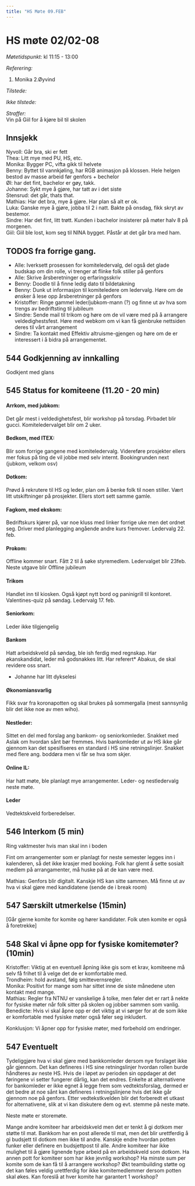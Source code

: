 ```yaml
---
title: "HS Møte 09.FEB"
---
```


# HS møte 02/02-08  

*Møtetidspunkt:* kl 11:15 - 13:00

*Referering:*  
1. Monika
2.Øyvind

*Tilstede:*  


*Ikke tilstede:*


*Straffer:*  
Vin på Giil for å kjøre bil til skolen

## Innsjekk
Nyvoll: Går bra, ski er fett  
Thea: Litt mye med PU, HS, etc.  
Monika: Bygger PC, vifta gikk til helvete  
Benny: Byttet til vannkjøling, har RGB animasjon på klossen. Hele helgen bestod av masse arbeid før genfors + bechelor  
Øl: har det fint, bachelor er gøy, takk.   
Johanne: Sykt mye å gjøre, har tatt av i det siste  
Stensrud: det går, thats that.  
Mathias: Har det bra, mye å gjøre. Har plan så alt er ok.  
Luka: Ganske mye å gjøre, jobba til 2 i natt. Bakte på onsdag, fikk skryt av bestemor.  
Sindre: Har det fint, litt trøtt. Kunden i bachelor insisterer på møter halv 8 på morgenen.  
Giil: Giil ble lost, kom seg til NINA bygget. Påstår at det går bra med ham. 
  

## TODOS fra forrige gang. 
 - Alle: Iverksett prosessen for komiteledervalg, del også det glade budskap om din rolle, vi trenger at flinke folk stiller på genfors 
 - Alle: Skrive årsberetninger og erfaringsskriv
 - Benny: Doodle til å finne ledig dato til bildetakning
 - Benny: Dunk ut informasjon til komiteledere om ledervalg. Høre om de ønsker å lese opp årsberetninger på genfors
 - Kristoffer: Ringe gammel leder/jubkom-mann (?) og finne ut av hva som trengs av bedriftsting til jubileum
 - Sindre: Sende mail til trikom og høre om de vil være med på å arrangere veldedighestsfest. Høre med webkom om vi kan få gjenbruke nettsiden deres til vårt arrangement
 - Sindre: Ta kontakt med Effektiv altruisme-gjengen og høre om de er interessert i å bidra på arrangementet.

## 544 Godkjenning av innkalling  
Godkjent med glans

## 545 Status for komiteene (11.20 - 20 min)  
#### Arrkom, med jubkom:  
Det går mest i veldedighetsfest, blir workshop på torsdag. Pirbadet blir gucci. Komiteledervalget blir om 2 uker.  

#### Bedkom, med ITEX:   
Blir som forrige gangene med komiteledervalg. Videreføre prosjekter ellers mer fokus på ting de vil jobbe med selv internt. Bookingrunden next (jubkom, velkom osv)

#### Dotkom:
Prøvd å rekrutere til HS og leder, plan om å benke folk til noen stiller. Vært litt utskiftninger på prosjekter. Ellers stort sett samme gamle.


#### Fagkom, med ekskom:  
Bedriftskurs kjører på, var noe kluss med linker forrige uke men det ordnet seg. Driver med planlegging angående andre kurs fremover. Ledervalg 22. feb.

#### Prokom:  
Offline kommer snart. Fått 2 til å søke styremedlem. Ledervalget blir 23feb. Neste utgave blir Offline jubileum 

#### Trikom  
Handlet inn til kiosken. Også kjøpt nytt bord og paninigrill til kontoret. Valentines-quiz på søndag. Ledervalg 17. feb.
 
#### Seniorkom:  
Leder ikke tilgjengelig

#### Bankom  
Hatt arbeidskveld på søndag, ble ish ferdig med regnskap. Har økanskandidat, leder må godsnakkes litt.
Har referert* Abakus, de skal revidere oss snart.

* Johanne har litt dykselesi

#### Økonomiansvarlig  
Fikk svar fra koronapotten og skal brukes på sommergalla (mest sannsynlig blir det ikke noe av men wiho).


#### Nestleder:  
Sittet en del med forslag ang bankom- og seniorkomleder.
Snakket med Aslak om hvordan sånt bør fremmes. Hvis bankomleder ut av HS ikke går gjennom kan det spesifiseres en standard i HS sine retningslinjer.
Snakket med flere ang. boddøra men vi får se hva som skjer. 

#### Online IL:  
Har hatt møte, ble planlagt mye arrangementer. Leder- og nestledervalg neste møte.

#### Leder  
Vedtektskveld forberedelser.


## 546 Interkom (5 min) 
Ring vaktmester hvis man skal inn i boden

Fint om arrangementer som er planlagt for neste semester legges inn i kalenderen, så det ikke krasjer med booking.
Folk har glemt å sette sosialt medlem på arrangamenter, må huske på at de kan være med. 

Mathias: Genfors blir digitalt. Kanskje HS kan sitte sammen. Må finne ut av hva vi skal gjøre med kandidatene (sende de i break room) 
## 547 Særskilt utmerkelse (15min)
[Går gjerne komite for komite og hører kandidater. Folk uten komite er også å foretrekke]

## 548 Skal vi åpne opp for fysiske komitemøter? (10min)
Kristoffer: Viktig at en eventuell åpning ikke gis som et krav, komiteene må selv få frihet til å velge det de er komfortable med.  
Trondheim: hold avstand, følg smittevernsregler.  
Monika: Positivt for mange som har sittet inne de siste månedene uten kontakt med mange.  
Mathias: Regler fra NTNU er vanskelige å tolke, men føler det er rart å nekte for fysiske møter når folk sitter på skolen og jobber sammen som vanlig.  
Benedicte: Hvis vi skal åpne opp er det viktig at vi sørger for at de som ikke er komfortable med fysiske møter også føler seg inkludert.  

Konklusjon: Vi åpner opp for fysiske møter, med forbehold om endringer.

## 547 Eventuelt
Tydeliggjøre hva vi skal gjøre med bankkomleder dersom nye forslaget ikke går gjennom. Det kan defineres i HS sine retningslinjer hvordan rollen burde håndteres av neste HS. Hvis de i løpet av perioden sin oppdager at det føringene vi setter fungerer dårlig, kan det endres.
Enkelte at alternativene for bankomleder er ikke egnet å legge frem som vedtektsforslag, dermed er det bedre at noe sånt kan defineres i retningslinjene hvis det ikke går gjennom noe på genfors.
Etter vedtekstkvelden blir det forberedt et utkast for alternativene, slik at vi kan diskutere dem og evt. stemme på neste møte.

Neste møte er storemøte.

Mange andre komiteer har arbeidskveld men det er tenkt å gi dotkom mer støtte til mat. Bankkom har en post allerede til mat, men det blir urettferdig å gi budsjett til dotkom men ikke til andre. 
Kanskje endre hvordan potten funker eller definere en budsjettpost til alle. 
Andre komiteer har ikke mulighet til å gjøre lignende type arbeid på en arbeidskveld som dotkom. 
Ha annen pott for komiteer som har ikke jevnlig workshop? 
Ha minste sum per komite som de kan få til å arrangere workshop?
Økt teambuilding støtte og det kan føles veldig urettferdig for ikke komitemedlemmer dersom potten skal økes. 
Kan foreslå at hver komite har garantert 1 workshop?